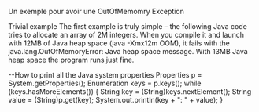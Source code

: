 Un exemple pour avoir une OutOfMemomry Exception

Trivial example
The first example is truly simple – the following Java code tries to allocate an array of 2M integers. When you compile it and launch with 12MB of Java heap space (java -Xmx12m OOM), it fails with the java.lang.OutOfMemoryError: Java heap space message. With 13MB Java heap space the program runs just fine.

--How to print all the Java system properties
Properties p = System.getProperties();
Enumeration keys = p.keys();
while (keys.hasMoreElements()) {
    String key = (String)keys.nextElement();
    String value = (String)p.get(key);
    System.out.println(key + ": " + value);
}
